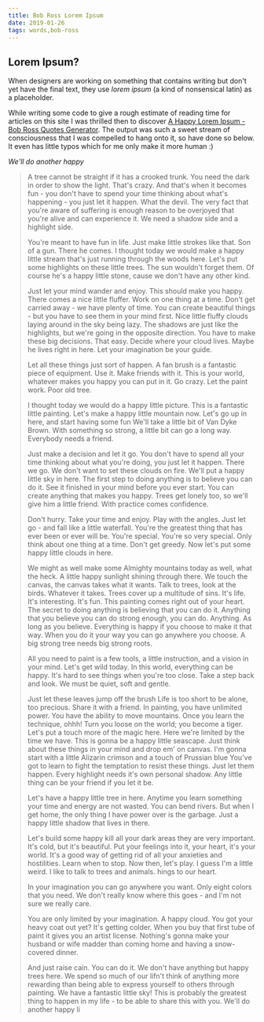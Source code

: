 ```yaml
---
title: Bob Ross Lorem Ipsum
date: 2019-01-26
tags: words,bob-ross
---
```


## Lorem Ipsum?

When designers are working on something that contains writing but don't yet have the final text, they use *lorem ipsum* (a kind of nonsensical latin) as a placeholder.

While writing some code to give a rough estimate of reading time for articles on this site I was thrilled then to discover [A Happy Lorem Ipsum - Bob Ross Quotes Generator](https://www.bobrosslipsum.com). The output was such a sweet stream of consciousness that I was compelled to hang onto it, so have done so below. It even has little typos which for me only make it more human :)

_We'll do another happy_


> A tree cannot be straight if it has a crooked trunk. You need the dark in order to show the light. That's crazy. And that's when it becomes fun - you don't have to spend your time thinking about what's happening - you just let it happen. What the devil. The very fact that you're aware of suffering is enough reason to be overjoyed that you're alive and can experience it. We need a shadow side and a highlight side.
> 
> You're meant to have fun in life. Just make little strokes like that. Son of a gun. There he comes. I thought today we would make a happy little stream that's just running through the woods here. Let's put some highlights on these little trees. The sun wouldn't forget them. Of course he's a happy little stone, cause we don't have any other kind.
> 
> Just let your mind wander and enjoy. This should make you happy. There comes a nice little fluffer. Work on one thing at a time. Don't get carried away - we have plenty of time. You can create beautiful things - but you have to see them in your mind first. Nice little fluffy clouds laying around in the sky being lazy. The shadows are just like the highlights, but we're going in the opposite direction. You have to make these big decisions. That easy. Decide where your cloud lives. Maybe he lives right in here. Let your imagination be your guide.
> 
> Let all these things just sort of happen. A fan brush is a fantastic piece of equipment. Use it. Make friends with it. This is your world, whatever makes you happy you can put in it. Go crazy. Let the paint work. Poor old tree.
> 
> I thought today we would do a happy little picture. This is a fantastic little painting. Let's make a happy little mountain now. Let's go up in here, and start having some fun We'll take a little bit of Van Dyke Brown. With something so strong, a little bit can go a long way. Everybody needs a friend.
> 
> Just make a decision and let it go. You don't have to spend all your time thinking about what you're doing, you just let it happen. There we go. We don't want to set these clouds on fire. We'll put a happy little sky in here. The first step to doing anything is to believe you can do it. See it finished in your mind before you ever start. You can create anything that makes you happy. Trees get lonely too, so we'll give him a little friend. With practice comes confidence.
> 
> Don't hurry. Take your time and enjoy. Play with the angles. Just let go - and fall like a little waterfall. You're the greatest thing that has ever been or ever will be. You're special. You're so very special. Only think about one thing at a time. Don't get greedy. Now let's put some happy little clouds in here.
> 
> We might as well make some Almighty mountains today as well, what the heck. A little happy sunlight shining through there. We touch the canvas, the canvas takes what it wants. Talk to trees, look at the birds. Whatever it takes. Trees cover up a multitude of sins. It's life. It's interesting. It's fun. This painting comes right out of your heart. The secret to doing anything is believing that you can do it. Anything that you believe you can do strong enough, you can do. Anything. As long as you believe. Everything is happy if you choose to make it that way. When you do it your way you can go anywhere you choose. A big strong tree needs big strong roots.
> 
> All you need to paint is a few tools, a little instruction, and a vision in your mind. Let's get wild today. In this world, everything can be happy. It's hard to see things when you're too close. Take a step back and look. We must be quiet, soft and gentle.
> 
> Just let these leaves jump off the brush Life is too short to be alone, too precious. Share it with a friend. In painting, you have unlimited power. You have the ability to move mountains. Once you learn the technique, ohhh! Turn you loose on the world; you become a tiger. Let's put a touch more of the magic here. Here we're limited by the time we have. This is gonna be a happy little seascape. Just think about these things in your mind and drop em' on canvas. I'm gonna start with a little Alizarin crimson and a touch of Prussian blue You've got to learn to fight the temptation to resist these things. Just let them happen. Every highlight needs it's own personal shadow. Any little thing can be your friend if you let it be.
> 
> Let's have a happy little tree in here. Anytime you learn something your time and energy are not wasted. You can bend rivers. But when I get home, the only thing I have power over is the garbage. Just a happy little shadow that lives in there.
> 
> Let's build some happy  kill all your dark areas they are very important. It's cold, but it's beautiful. Put your feelings into it, your heart, it's your world. It's a good way of getting rid of all your anxieties and hostilities. Learn when to stop. Now then, let's play. I guess I'm a little weird. I like to talk to trees and animals. hings to our heart.
> 
> In your imagination you can go anywhere you want. Only eight colors that you need. We don't really know where this goes - and I'm not sure we really care.
> 
> You are only limited by your imagination. A happy cloud. You got your heavy coat out yet? It's getting colder. When you buy that first tube of paint it gives you an artist license. Nothing's gonna make your husband or wife madder than coming home and having a snow-covered dinner.
> 
> And just raise cain. You can do it. We don't have anything but happy trees here. We spend so much of our lifn't think of anything more rewarding than being able to express yourself to others through painting. We have a fantastic little sky! This is probably the greatest thing to happen in my life - to be able to share this with you. We'll do another happy li
